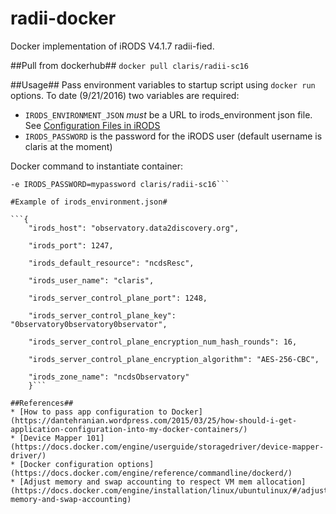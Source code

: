 # radii-docker

Docker implementation of iRODS V4.1.7 radii-fied.

##Pull from dockerhub##
`docker pull claris/radii-sc16`

##Usage##
Pass environment variables to startup script using `docker run` options.  To date (9/21/2016) two variables are required:

* `IRODS_ENVIRONMENT_JSON` *must* be a URL to irods_environment json file. See [Configuration Files in iRODS](https://docs.irods.org/4.1.7/manual/configuration/)
* `IRODS_PASSWORD` is the password for the iRODS user (default username is claris at the moment)

Docker command to instantiate container:

```docker run -rm -e IRODS_ENVIRONMENT_JSON=http://X.X.X.X:8080/irods/filename.json \
-e IRODS_PASSWORD=mypassword claris/radii-sc16```

#Example of irods_environment.json#

```{
    "irods_host": "observatory.data2discovery.org",

    "irods_port": 1247,

    "irods_default_resource": "ncdsResc",

    "irods_user_name": "claris",

    "irods_server_control_plane_port": 1248,

    "irods_server_control_plane_key": "0bservatory0bservatory0bservator",

    "irods_server_control_plane_encryption_num_hash_rounds": 16,

    "irods_server_control_plane_encryption_algorithm": "AES-256-CBC",

    "irods_zone_name": "ncdsObservatory"
    }```

##References##
* [How to pass app configuration to Docker] (https://dantehranian.wordpress.com/2015/03/25/how-should-i-get-application-configuration-into-my-docker-containers/)
* [Device Mapper 101] (https://docs.docker.com/engine/userguide/storagedriver/device-mapper-driver/)
* [Docker configuration options] (https://docs.docker.com/engine/reference/commandline/dockerd/)
* [Adjust memory and swap accounting to respect VM mem allocation] (https://docs.docker.com/engine/installation/linux/ubuntulinux/#/adjust-memory-and-swap-accounting)



